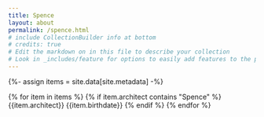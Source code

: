 ```yaml
---
title: Spence
layout: about
permalink: /spence.html
# include CollectionBuilder info at bottom
# credits: true
# Edit the markdown on in this file to describe your collection
# Look in _includes/feature for options to easily add features to the page
---
```


{%- assign items = site.data[site.metadata] -%}

{% for item in items %}
{% if item.architect contains "Spence" %}
{{item.architect}}
{{item.birthdate}}
{% endif %}
{% endfor %}